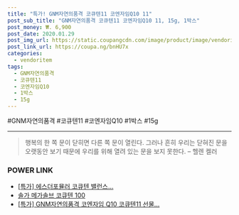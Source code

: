 ```yaml
--- 
title: "특가! GNM자연의품격 코큐텐11 코엔자임Q10 11" 
post_sub_title: "GNM자연의품격 코큐텐11 코엔자임Q10 11, 15g, 1박스" 
post_money: ₩. 6,900 
post_date: 2020.01.29 
post_img_url: https://static.coupangcdn.com/image/product/image/vendoritem/2019/08/02/3076076866/f6a12761-df45-4366-b573-fdc740bfddb4.jpg 
post_link_url: https://coupa.ng/bnHU7x 
categories: 
  - vendoritem 
tags: 
  - GNM자연의품격 
  - 코큐텐11 
  - 코엔자임Q10 
  - 1박스 
  - 15g 
--- 
```

  #GNM자연의품격 #코큐텐11 #코엔자임Q10 #1박스 #15g 
<hr> 

> 행복의 한 쪽 문이 닫히면 다른 쪽 문이 열린다. 그러나 흔히 우리는 닫혀진 문을 오랫동안 보기 때문에 우리를 위해 열려 있는 문을 보지 못한다. – 헬렌 켈러 


### POWER LINK

* <a href="https://blog.naver.com/an0733/221789181201" target="_blank">[특가] 에스더포뮬러 코큐텐 밸런스...</a>
* <a href="https://blog.naver.com/fasyy4321/221788510433" target="_blank">솔가 메가솔브 코큐텐 100</a>
* <a href="https://blog.naver.com/sakai111/221788847283" target="_blank">[특가] GNM자연의품격 코엔자임 Q10 코큐텐11 선물...</a>

